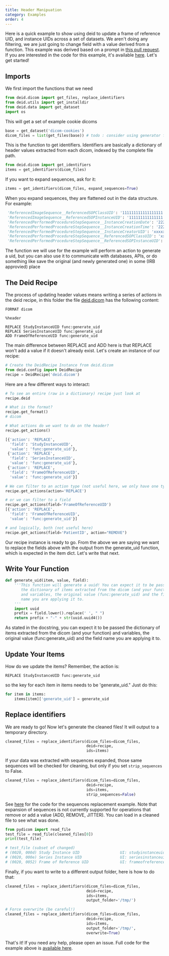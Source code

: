 ```yaml
---
title: Header Manipuation
category: Examples
order: 4
---
```


Here is a quick example to show using deid to update a frame of reference UID,
and instance UIDs across a set of datasets. We aren't doing any filtering, we are just going to
change field with a value derived from a function. This example
was derived based on a prompt in [this pull request](https://github.com/pydicom/contrib-pydicom/pull/14).
If you are interested in the code for this example, it's available
[here](https://github.com/pydicom/deid/tree/master/examples/dicom/header-manipulation).
Let's get started!

## Imports
We first import the functions that we need

```python
from deid.dicom import get_files, replace_identifiers
from deid.utils import get_installdir
from deid.data import get_dataset
import os
```

This will get a set of example cookie dicoms

```python
base = get_dataset('dicom-cookies')
dicom_files = list(get_files(base)) # todo : consider using generator functionality
```

This is the function to get identifiers. Identifiers are basically a dictionary
of header values extracted from each dicom, indexed by the complete file path.

```python
from deid.dicom import get_identifiers
items = get_identifiers(dicom_files)
```

If you want to expand sequences, ask for it:

```python
items = get_identifiers(dicom_files, expand_sequences=True)
```

When you expand sequences, they are flattened out in the data structure.
For example:


```python
 'ReferencedImageSequence__ReferencedSOPClassUID': '111111111111111111',
 'ReferencedImageSequence__ReferencedSOPInstanceUID': '111111111111111',
 'ReferencedPerformedProcedureStepSequence__InstanceCreationDate': '22222222',
 'ReferencedPerformedProcedureStepSequence__InstanceCreationTime': '22222222',
 'ReferencedPerformedProcedureStepSequence__InstanceCreatorUID': 'xxxxxxx',
 'ReferencedPerformedProcedureStepSequence__ReferencedSOPClassUID': 'xxxxxxxxxx',
 'ReferencedPerformedProcedureStepSequence__ReferencedSOPInstanceUID': 'xxxxxxxx',
```

The function we will use for the example will perform an action to generate a uid, 
but you can also use it to communicate with databases, APIs, or do something like 
save the original (and newly generated one) in some (IRB approvied) place

## The Deid Recipe

The process of updating header values means writing a series of actions
in the deid recipe, in this folder the file [deid.dicom](deid.dicom) has the
following content:

```
FORMAT dicom

%header

REPLACE StudyInstanceUID func:generate_uid
REPLACE SeriesInstanceUID func:generate_uid
ADD FrameOfReferenceUID func:generate_uid
```

The main difference between REPLACE and ADD here is that REPLACE won't add
a value if it doesn't already exist.  Let's create an instance of our recipe:

```python
# Create the DeidRecipe Instance from deid.dicom
from deid.config import DeidRecipe
recipe = DeidRecipe('deid.dicom')
```

Here are a few different ways to interact:

```python
# To see an entire (raw in a dictionary) recipe just look at
recipe.deid

# What is the format?
recipe.get_format()
# dicom

# What actions do we want to do on the header?
recipe.get_actions()

[{'action': 'REPLACE',
  'field': 'StudyInstanceUID',
  'value': 'func:generate_uid'},
 {'action': 'REPLACE',
  'field': 'SeriesInstanceUID',
  'value': 'func:generate_uid'},
 {'action': 'REPLACE',
  'field': 'FrameOfReferenceUID',
  'value': 'func:generate_uid'}]

# We can filter to an action type (not useful here, we only have one type)
recipe.get_actions(action='REPLACE')

# or we can filter to a field
recipe.get_actions(field='FrameOfReferenceUID')
[{'action': 'REPLACE',
  'field': 'FrameOfReferenceUID',
  'value': 'func:generate_uid'}]

# and logically, both (not useful here)
recipe.get_actions(field='PatientID', action="REMOVE")
```

Our recipe instance is ready to go. From the above we are saying we want to replace the fields above with the
output from the generate_uid function, which is expected in the item dict. Let's write
that next.

## Write Your Function

```python
def generate_uid(item, value, field):
    '''This function will generate a uuid! You can expect it to be passed
       the dictionary of items extracted from the dicom (and your function)
       and variables, the original value (func:generate_uid) and the field
       name you are applying it to.
    '''
    import uuid
    prefix = field.lower().replace(' ', " ")
    return prefix + "-" + str(uuid.uuid4())

```

As stated in the docstring, you can expect it to be passed the dictionary of 
items extracted from the dicom (and your function) and variables, the 
original value (func:generate_uid) and the field name you are applying it to.

## Update Your Items

How do we update the items? Remember, the action is: 

```
REPLACE StudyInstanceUID func:generate_uid
```

so the key for each item in items needs to be 'generate_uid." Just do this:

```python
for item in items:
    items[item]['generate_uid'] = generate_uid
```

## Replace identifiers
We are ready to go! Now let's generate the cleaned files! It will output to a 
temporary directory. 

```python
cleaned_files = replace_identifiers(dicom_files=dicom_files,
                                    deid=recipe,
                                    ids=items)
```

If your data was extracted with sequences expanded, those
same sequences will be checked for cleaning, but only if you set `strip_sequences`
to False.

```python
cleaned_files = replace_identifiers(dicom_files=dicom_files,
                                    deid=recipe,
                                    ids=items,
                                    strip_sequences=False)
```

See [here](https://github.com/pydicom/deid/tree/master/examples/dicom/header-manipulation/func-sequence-replace) for the code for the sequences replacement example. Note that expansion of sequences is not currently supported for operations that remove or add a value (ADD, REMOVE, JITTER).
You can load in a cleaned file to see what was done.

```python
from pydicom import read_file
test_file = read_file(cleaned_files[0])
print(test_file)

# test_file (subset of changed)
# (0020, 000d) Study Instance UID                  UI: studyinstanceuid-022f82f4-e9df-4533-b237-6ab563dfaf56
# (0020, 000e) Series Instance UID                 UI: seriesinstanceuid-6a3a0ac8-22fd-449f-9779-2580cf2897bd
# (0020, 0052) Frame of Reference UID              UI: frameofreferenceuid-0693b1fa-9144-4a1d-9cb7-82da56e462ce
```

Finally, if you want to write to a different output folder, here is how to do that:

```python
cleaned_files = replace_identifiers(dicom_files=dicom_files,
                                    deid=recipe,
                                    ids=items,
                                    output_folder='/tmp/')

# Force overwrite (be careful!)
cleaned_files = replace_identifiers(dicom_files=dicom_files,
                                    deid=recipe,
                                    ids=items,
                                    output_folder='/tmp/',
                                    overwrite=True)

```

That's it! If you need any help, please open an issue. Full code for the
example above is [available here](https://github.com/pydicom/deid/tree/master/examples/dicom/header-manipulation).

